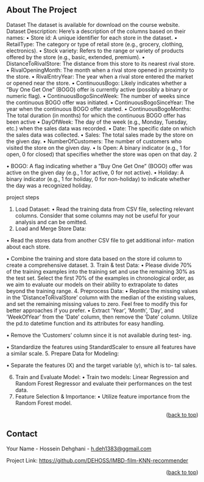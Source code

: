 <!-- Improved compatibility of back to top link: See: https://github.com/othneildrew/Best-README-Template/pull/73 -->

<!--
*** Thanks for checking out the Best-README-Template. If you have a suggestion
*** that would make this better, please fork the repo and create a pull request
*** or simply open an issue with the tag "enhancement".
*** Don't forget to give the project a star!
*** Thanks again! Now go create something AMAZING! :D
-->



<!-- PROJECT SHIELDS -->
<!--
*** I'm using markdown "reference style" links for readability.
*** Reference links are enclosed in brackets [ ] instead of parentheses ( ).
*** See the bottom of this document for the declaration of the reference variables
*** for contributors-url, forks-url, etc. This is an optional, concise syntax you may use.
*** https://www.markdownguide.org/basic-syntax/#reference-style-links
-->
<!-- [![Contributors][contributors-shield]][contributors-url]
[![Forks][forks-shield]][forks-url]
[![Stargazers][stars-shield]][stars-url]
[![Issues][issues-shield]][issues-url]
[![project_license][license-shield]][license-url]
[![LinkedIn][linkedin-shield]][linkedin-url] -->






<!-- ABOUT THE PROJECT -->
## About The Project

Dataset
The dataset is available for download on the course website.
Dataset Description:
Here’s a description of the columns based on their names:
• Store id: A unique identifier for each store in the dataset.
• RetailType: The category or type of retail store (e.g., grocery, clothing,
electronics).
• Stock variety: Refers to the range or variety of products offered by the
store (e.g., basic, extended, premium).
• DistanceToRivalStore: The distance from this store to its nearest rival
store.
• RivalOpeningMonth: The month when a rival store opened in proximity
to the store.
• RivalEntryYear: The year when a rival store entered the market or opened
near the store.
• ContinuousBogo: Likely indicates whether a ”Buy One Get One” (BOGO)
offer is currently active (possibly a binary or numeric flag).
• ContinuousBogoSinceWeek: The number of weeks since the continuous
BOGO offer was initiated.
• ContinuousBogoSinceYear: The year when the continuous BOGO offer
started.
• ContinuousBogoMonths: The total duration (in months) for which the
continuous BOGO offer has been active
• DayOfWeek: The day of the week (e.g., Monday, Tuesday, etc.) when the
sales data was recorded.
• Date: The specific date on which the sales data was collected.
• Sales: The total sales made by the store on the given day.
• NumberOfCustomers: The number of customers who visited the store on
the given day.
• Is Open: A binary indicator (e.g., 1 for open, 0 for closed) that specifies
whether the store was open on that day.
2

• BOGO: A flag indicating whether a ”Buy One Get One” (BOGO) offer
was active on the given day (e.g., 1 for active, 0 for not active).
• Holiday: A binary indicator (e.g., 1 for holiday, 0 for non-holiday) to
indicate whether the day was a recognized holiday.


project steps
1. Load Dataset:
• Read the training data from CSV file, selecting relevant columns.
Consider that some columns may not be useful for your analysis and
can be omitted.
2. Load and Merge Store Data:

• Read the stores data from another CSV file to get additional infor-
mation about each store.

• Combine the training and store data based on the store id column
to create a comprehensive dataset.
3. Train & test Data:
• Please divide 70% of the training examples into the training set and
use the remaining 30% as the test set. Select the first 70% of the
examples in chronological order, as we aim to evaluate our models
on their ability to extrapolate to dates beyond the training range.
4. Preprocess Data:
• Replace the missing values in the ’DistanceToRivalStore’ column with
the median of the existing values, and set the remaining missing
values to zero. Feel free to modify this for better approaches if you
prefer.
• Extract ’Year’, ’Month’, ’Day’, and ’WeekOfYear’ from the ’Date’
column, then remove the ’Date’ column. Utilize the pd.to datetime
function and its attributes for easy handling.

• Remove the ’Customers’ column since it is not available during test-
ing.

• Standardize the features using StandardScaler to ensure all features
have a similar scale.
5. Prepare Data for Modeling:

• Separate the features (X) and the target variable (y), which is to-
tal sales.

6. Train and Evaluate Model:
• Train two models: Linear Regression and Random Forest Regressor
and evaluate their performances on the test data.
7. Feature Selection & Importance:
• Utilize feature importance from the Random Forest model. 


<p align="right">(<a href="#readme-top">back to top</a>)</p>

## Contact

Your Name - Hossein Dehghani - h.deh1383@ggmail.com

Project Link: https://github.com/DEHOSS/IMBD-film-KNN-recommender

<p align="right">(<a href="#readme-top">back to top</a>)</p>


[Svelte-url]: https://svelte.dev/
[Laravel.com]: https://img.shields.io/badge/Laravel-FF2D20?style=for-the-badge&logo=laravel&logoColor=white
[Laravel-url]: https://laravel.com
[Bootstrap.com]: https://img.shields.io/badge/Bootstrap-563D7C?style=for-the-badge&logo=bootstrap&logoColor=white
[Bootstrap-url]: https://getbootstrap.com
[JQuery.com]: https://img.shields.io/badge/jQuery-0769AD?style=for-the-badge&logo=jquery&logoColor=white
[JQuery-url]: https://jquery.com 
